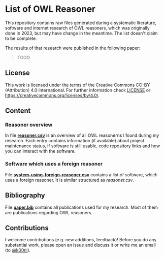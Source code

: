 # List of OWL Reasoner

This repository contains raw files generated during a systematic literature, software and internet research of OWL reasoners, which was originally done in 2023, but may have change in the meantime. 
The list doesn't claim to be complete.

The results of that research were published in the following paper:

> TODO

## License

This work is licensed under the terms of the Creative Commons CC-BY (Attribution) 4.0 International. For further information check [LICENSE](./LICENSE) or https://creativecommons.org/licenses/by/4.0/.

## Content

### Reasoner overview

In file [**reasoner.csv**](./reasoner.csv) is an overview of all OWL reasonerns I found during my research. 
Each entry contains information (if available) about project maintenance status, if software is still usable, code repository links and how you can interact with the software.

### Software which uses a foreign reasoner

File [**system-using-foreign-reasoner.csv**](./system-using-foreign-reasoner.csv) contains a list of software, which uses a foreign reasoner.
It is similar structured as *reasoner.csv*.

## Bibliography

File [**paper.bib**](./paper.bib) contains all publications used for my research.
Most of them are publications regarding OWL reasoners.

## Contributions

I welcome contributions (e.g. new additions, feedback)! Before you do any substantial work, please open an issue and discuss it or write me an email (to [@k00ni](https://github.com/k00ni)).

